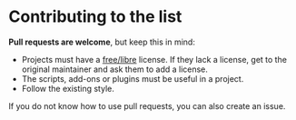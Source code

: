 Contributing to the list
========================

**Pull requests are welcome**, but keep this in mind:

* Projects must have a [free/libre](https://gnu.org/licenses/license-list.html) license. If they lack a license, get to the original maintainer and ask them to add a license.
* The scripts, add-ons or plugins must be useful in a project.
* Follow the existing style.

If you do not know how to use pull requests, you can also create an issue.
